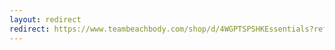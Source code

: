 ```yaml
---
layout: redirect
redirect: https://www.teambeachbody.com/shop/d/4WGPTSPSHKEssentials?referringRepID=2495505
---
```


